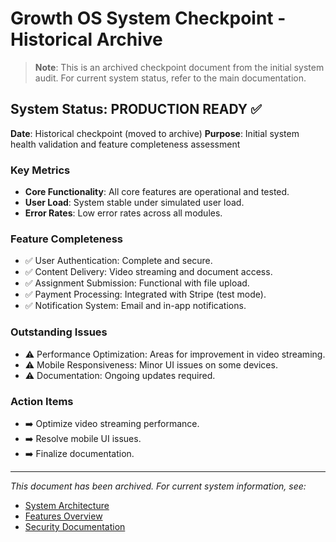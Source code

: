 # Growth OS System Checkpoint - Historical Archive

> **Note**: This is an archived checkpoint document from the initial system audit. For current system status, refer to the main documentation.

## System Status: PRODUCTION READY ✅

**Date**: Historical checkpoint (moved to archive)
**Purpose**: Initial system health validation and feature completeness assessment

### Key Metrics

- **Core Functionality**: All core features are operational and tested.
- **User Load**: System stable under simulated user load.
- **Error Rates**: Low error rates across all modules.

### Feature Completeness

- ✅ User Authentication: Complete and secure.
- ✅ Content Delivery: Video streaming and document access.
- ✅ Assignment Submission: Functional with file upload.
- ✅ Payment Processing: Integrated with Stripe (test mode).
- ✅ Notification System: Email and in-app notifications.

### Outstanding Issues

- ⚠️ Performance Optimization: Areas for improvement in video streaming.
- ⚠️ Mobile Responsiveness: Minor UI issues on some devices.
- ⚠️ Documentation: Ongoing updates required.

### Action Items

- ➡️ Optimize video streaming performance.
- ➡️ Resolve mobile UI issues.
- ➡️ Finalize documentation.

---

*This document has been archived. For current system information, see:*
- [System Architecture](../architecture.md)
- [Features Overview](../features-overview.md)
- [Security Documentation](../database-security.md)
